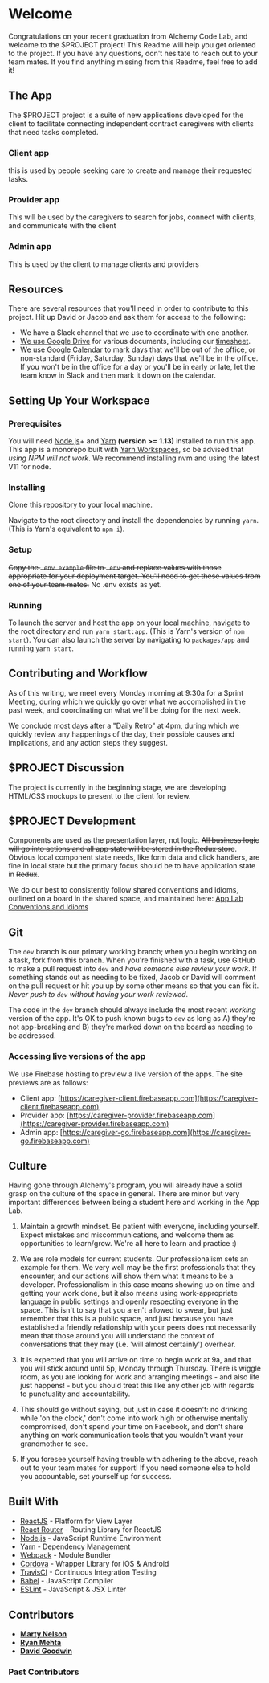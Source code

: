 # Welcome

Congratulations on your recent graduation from Alchemy Code Lab, and welcome to the $PROJECT project! This Readme will help you get oriented to the project. If you have any questions, don't hesitate to reach out to your team mates. If you find anything missing from this Readme, feel free to add it!

## The App

The $PROJECT project is a suite of new applications developed for the client to facilitate connecting independent contract caregivers with clients that need tasks completed.

### Client app

this is used by people seeking care to create and manage their requested tasks.

### Provider app

This will be used by the caregivers to search for jobs, connect with clients, and communicate with the client

### Admin app

This is used by the client to manage clients and providers

## Resources

There are several resources that you'll need in order to contribute to this project. Hit up David or Jacob and ask them for access to the following:

* We have a Slack channel that we use to coordinate with one another.
* [We use Google Drive](https://drive.google.com/drive/u/0/folders/12BQHiQiV6_SY3ovfwMDJp_HkQwdoyyt1) for various documents, including our [timesheet](https://docs.google.com/spreadsheets/d/14Bu6W41lN52Twp5SIsb9pKk84RZLytHP1XhFmpdLmR4).
* [We use Google Calendar](https://calendar.google.com/calendar?cid=aGQ4NGR2Z2NyZ2RvcHBvbnNwMzYxZGRtNXNAZ3JvdXAuY2FsZW5kYXIuZ29vZ2xlLmNvbQ) to mark days that we'll be out of the office, or non-standard (Friday, Saturday, Sunday) days that we'll be in the office. If you won't be in the office for a day or you'll be in early or late, let the team know in Slack and then mark it down on the calendar.

## Setting Up Your Workspace

### Prerequisites

You will need [Node.js](http://nodejs.org/)+ and [Yarn](https://yarnpkg.com) **(version >= 1.13)** installed to run this app. This app is a monorepo built with [Yarn Workspaces](https://yarnpkg.com/lang/en/docs/workspaces/), so be advised that *using NPM will not work*.  We recommend installing nvm and using the latest V11 for node.

### Installing

Clone this repository to your local machine.

Navigate to the root directory and install the dependencies by running  `yarn`. (This is Yarn's equivalent to `npm i`).

### Setup

~~Copy the `.env.example` file to `.env` and replace values with those appropriate for your deployment target. You'll need to get these values from one of your team mates.~~  No .env exists as yet.

### Running

To launch the server and host the app on your local machine, navigate to the root directory and run `yarn start:app`. (This is Yarn's version of `npm start`). You can also launch the server by navigating to `packages/app` and running `yarn start`.

## Contributing and Workflow

As of this writing, we meet every Monday morning at 9:30a for a Sprint Meeting, during which we quickly go over what we accomplished in the past week, and coordinating on what we'll be doing for the next week.

We conclude most days after a "Daily Retro" at 4pm, during which we quickly review any happenings of the day, their possible causes and implications, and any action steps they suggest.

## $PROJECT Discussion

The project is currently in the beginning stage, we are developing HTML/CSS mockups to present to the client for review.

## $PROJECT Development

Components are used as the presentation layer, not logic.  ~~All business logic will go into actions and all app state will be stored in the Redux store~~.  Obvious local component state needs, like form data and click handlers, are fine in local state but the primary focus should be to have application state in ~~Redux~~.

We do our best to consistently follow shared conventions and idioms, outlined on a board in the shared space, and maintained here: [App Lab Conventions and Idioms](conventions-and-idioms.md)

## Git

The `dev` branch is our primary working branch; when you begin working on a task, fork from this branch. When you're finished with a task, use GitHub to make a pull request into `dev` and *have someone else review your work*. If something stands out as needing to be fixed, Jacob or David will comment on the pull request or hit you up by some other means so that you can fix it. *Never push to `dev` without having your work reviewed*.

The code in the `dev` branch should always include the most recent *working* version of the app. It's OK to push known bugs to `dev` as long as A) they're not app-breaking and B) they're marked down on the board as needing to be addressed.

### Accessing live versions of the app

We use Firebase hosting to preview a live version of the apps. The site previews are as follows:
- Client app: [https://caregiver-client.firebaseapp.com](https://caregiver-client.firebaseapp.com)
- Provider app: [https://caregiver-provider.firebaseapp.com](https://caregiver-provider.firebaseapp.com)
- Admin app: [https://caregiver-go.firebaseapp.com](https://caregiver-go.firebaseapp.com)

## Culture

Having gone through Alchemy's program, you will already have a solid grasp on the culture of the space in general. There are minor but very important differences between being a student here and working in the App Lab.

1. Maintain a growth mindset. Be patient with everyone, including yourself. Expect mistakes and miscommunications, and welcome them as opportunities to learn/grow. We're all here to learn and practice :)

2. We are role models for current students. Our professionalism sets an example for them. We very well may be the first professionals that they encounter, and our actions will show them what it means to be a developer. Professionalism in this case means showing up on time and getting your work done, but it also means using work-appropriate language in public settings and openly respecting everyone in the space. This isn't to say that you aren't allowed to swear, but just remember that this is a public space, and just because you have established a friendly relationship with your peers does not necessarily mean that those around you will understand the context of conversations that they may (i.e. 'will almost certainly') overhear.

3. It is expected that you will arrive on time to begin work at 9a, and that you will stick around until 5p, Monday through Thursday. There is wiggle room, as you are looking for work and arranging meetings - and also life just happens! - but you should treat this like any other job with regards to punctuality and accountability.

4. This should go without saying, but just in case it doesn't: no drinking while 'on the clock,' don't come into work high or otherwise mentally compromised, don't spend your time on Facebook, and don't share anything on work communication tools that you wouldn't want your grandmother to see.

5. If you foresee yourself having trouble with adhering to the above, reach out to your team mates for support! If you need someone else to hold you accountable, set yourself up for success.

## Built With

* [ReactJS](http://reactjs.org/) - Platform for View Layer
* [React Router](https://reacttraining.com/react-router/web/guides/philosophy) - Routing Library for ReactJS
* [Node.js](http://nodejs.org/) -  JavaScript Runtime Environment
* [Yarn](https://yarnpkg.com) - Dependency Management
* [Webpack](https://webpack.js.org/) - Module Bundler
* [Cordova](https://cordova.apache.org) - Wrapper Library for iOS & Android
* [TravisCI](https://travis-ci.org/) - Continuous Integration Testing
* [Babel](https://babeljs.io/) - JavaScript Compiler
* [ESLint](https://eslint.org/) - JavaScript & JSX Linter

## Contributors

* **[Marty Nelson](https://github.com/martypdx)**
* **[Ryan Mehta](https://github.com/mehtaphysical)**
* **[David Goodwin](https://github.com/goodwid)**

### Past Contributors
